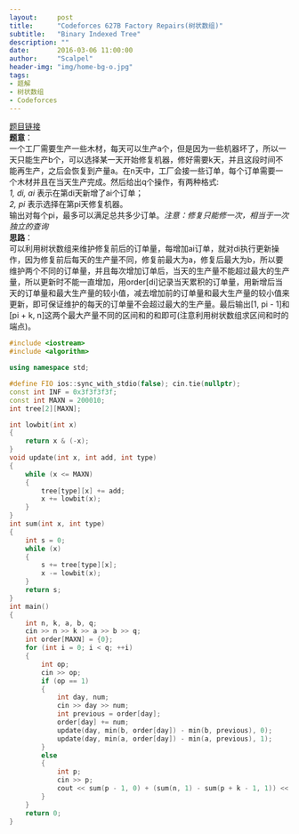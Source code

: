 ```yaml
---
layout:     post
title:      "Codeforces 627B Factory Repairs(树状数组)"
subtitle:   "Binary Indexed Tree"
description: ""
date:       2016-03-06 11:00:00
author:     "Scalpel"
header-img: "img/home-bg-o.jpg"
tags:
- 题解
- 树状数组
- Codeforces
---
```

[题目链接](http://codeforces.com/problemset/problem/627/B)  
**题意**：  
一个工厂需要生产一些木材，每天可以生产a个，但是因为一些机器坏了，所以一天只能生产b个，可以选择某一天开始修复机器，修好需要k天，并且这段时间不能再生产，之后会恢复到产量a。在n天中，工厂会接一些订单，每个订单需要一个木材并且在当天生产完成。然后给出q个操作，有两种格式:  
*1, di, ai* 表示在第di天新增了ai个订单；  
*2, pi* 表示选择在第pi天修复机器。  
输出对每个pi，最多可以满足总共多少订单。*注意：修复只能修一次，相当于一次独立的查询*  
**思路**：  
可以利用树状数组来维护修复前后的订单量，每增加ai订单，就对di执行更新操作，因为修复前后每天的生产量不同，修复前最大为a，修复后最大为b，所以要维护两个不同的订单量，并且每次增加订单后，当天的生产量不能超过最大的生产量，所以更新时不能一直增加，用order[di]记录当天累积的订单量，用新增后当天的订单量和最大生产量的较小值，减去增加前的订单量和最大生产量的较小值来更新，即可保证维护的每天的订单量不会超过最大的生产量。最后输出\[1, pi - 1\]和\[pi + k, n\]这两个最大产量不同的区间和的和即可(注意利用树状数组求区间和时的端点)。  

~~~cpp
#include <iostream>
#include <algorithm>

using namespace std;

#define FIO ios::sync_with_stdio(false); cin.tie(nullptr);
const int INF = 0x3f3f3f3f;
const int MAXN = 200010;
int tree[2][MAXN];

int lowbit(int x)
{
    return x & (-x);
}
void update(int x, int add, int type)
{
    while (x <= MAXN)
    {
        tree[type][x] += add;
        x += lowbit(x);
    }
}
int sum(int x, int type)
{
    int s = 0;
    while (x)
    {
        s += tree[type][x];
        x -= lowbit(x);
    }
    return s;
}
int main() 
{
    int n, k, a, b, q;
    cin >> n >> k >> a >> b >> q;
    int order[MAXN] = {0};
    for (int i = 0; i < q; ++i)
    {
        int op;
        cin >> op;
        if (op == 1)
        {
            int day, num;
            cin >> day >> num;
            int previous = order[day];
            order[day] += num;
            update(day, min(b, order[day]) - min(b, previous), 0);
            update(day, min(a, order[day]) - min(a, previous), 1);
        }
        else
        {
            int p;
            cin >> p;
            cout << sum(p - 1, 0) + (sum(n, 1) - sum(p + k - 1, 1)) << endl;
        }
    }
    return 0;
}
~~~
